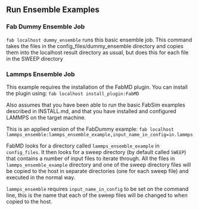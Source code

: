 ## Run Ensemble Examples

### Fab Dummy Ensemble Job

`fab localhost dummy_ensemble` runs this basic ensemble job.
This command takes the files in the config_files/dummy_ensemble directory and copies them into the localhost result directory as usual, but does this for each file in the SWEEP directory

### Lammps Ensemble Job
This example requires the installation of the FabMD plugin. You can install the plugin using:
`fab localhost install_plugin:FabMD`

Also assumes that you have been able to run the basic FabSim examples described in INSTALL.md, and that you have installed and configured LAMMPS on the target machine.

This is an applied version of the FabDummy example:
`fab localhost lammps_ensemble:lammps_ensemble_example,input_name_in_config=in.lammps`

FabMD looks for a directory called `lammps_ensemble_example` in `config_files`. It then looks for a sweep directory (by default called `SWEEP`) that contains a number of input files to iterate through. All the files in `lammps_ensemble_example` directory and one of the sweep directory files will be copied to the host in separate directories (one for each sweep file) and executed in the normal way. 

`lammps_ensemble` requires `input_name_in_config` to be set on the command line, this is the name that each of the sweep files will be changed to when copied to the host. 
